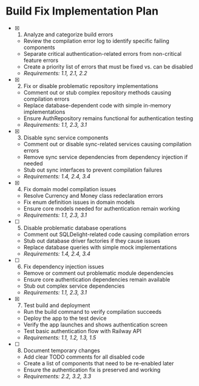 # Build Fix Implementation Plan

- [x] 1. Analyze and categorize build errors
  - Review the compilation error log to identify specific failing components
  - Separate critical authentication-related errors from non-critical feature errors
  - Create a priority list of errors that must be fixed vs. can be disabled
  - _Requirements: 1.1, 2.1, 2.2_

- [x] 2. Fix or disable problematic repository implementations
  - Comment out or stub complex repository methods causing compilation errors
  - Replace database-dependent code with simple in-memory implementations
  - Ensure AuthRepository remains functional for authentication testing
  - _Requirements: 1.1, 2.3, 3.1_

- [x] 3. Disable sync service components
  - Comment out or disable sync-related services causing compilation errors
  - Remove sync service dependencies from dependency injection if needed
  - Stub out sync interfaces to prevent compilation failures
  - _Requirements: 1.4, 2.4, 3.4_

- [x] 4. Fix domain model compilation issues
  - Resolve Currency and Money class redeclaration errors
  - Fix enum definition issues in domain models
  - Ensure core models needed for authentication remain working
  - _Requirements: 1.1, 2.3, 3.1_

- [ ] 5. Disable problematic database operations
  - Comment out SQLDelight-related code causing compilation errors
  - Stub out database driver factories if they cause issues
  - Replace database queries with simple mock implementations
  - _Requirements: 1.4, 2.4, 3.4_

- [ ] 6. Fix dependency injection issues
  - Remove or comment out problematic module dependencies
  - Ensure core authentication dependencies remain available
  - Stub out complex service dependencies
  - _Requirements: 1.1, 2.3, 3.1_

- [x] 7. Test build and deployment
  - Run the build command to verify compilation succeeds
  - Deploy the app to the test device
  - Verify the app launches and shows authentication screen
  - Test basic authentication flow with Railway API
  - _Requirements: 1.1, 1.2, 1.3, 1.5_

- [ ] 8. Document temporary changes
  - Add clear TODO comments for all disabled code
  - Create a list of components that need to be re-enabled later
  - Ensure the authentication fix is preserved and working
  - _Requirements: 2.2, 3.2, 3.3_